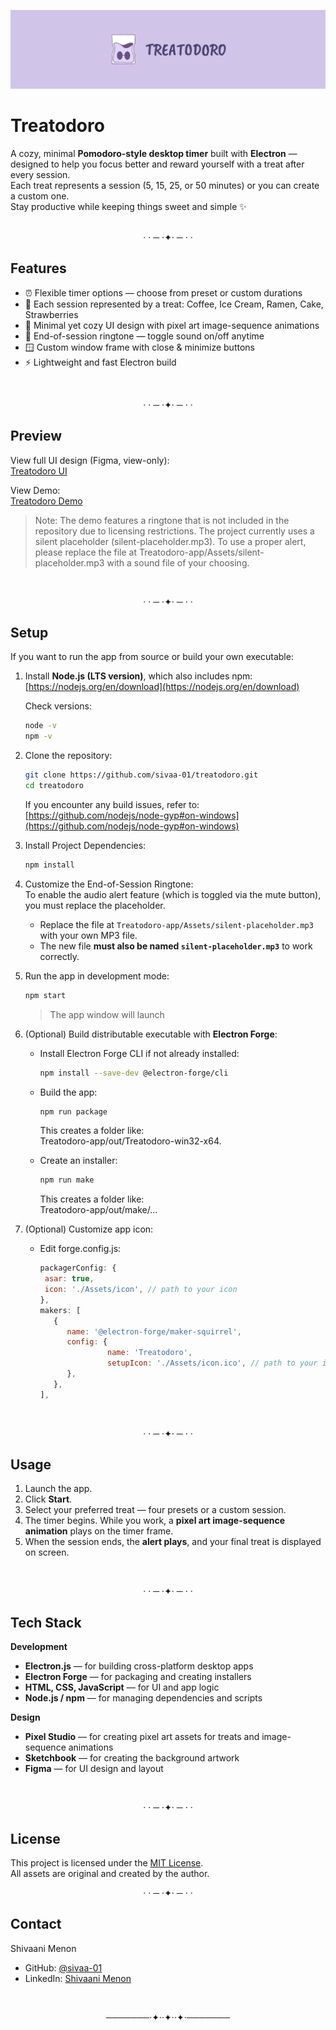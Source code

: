 ![Treatodoro Banner](Treatodoro-app/Assets/Git-Banner.png)
# Treatodoro

A cozy, minimal **Pomodoro-style desktop timer** built with **Electron** — designed to help you focus better and reward yourself with a treat after every session.  
Each treat represents a session (5, 15, 25, or 50 minutes) or you can create a custom one.  
Stay productive while keeping things sweet and simple ✨  
<br>
<p align="center">  · · ─ ·✦· ─ · ·</p>

## Features

* ⏰ Flexible timer options — choose from preset or custom durations
* 🍬 Each session represented by a treat: Coffee, Ice Cream, Ramen, Cake, Strawberries
* 💫 Minimal yet cozy UI design with pixel art image-sequence animations  
* 🔔 End-of-session ringtone — toggle sound on/off anytime  
* 🪟 Custom window frame with close & minimize buttons  
* ⚡ Lightweight and fast Electron build
<br>
<p align="center">  · · ─ ·✦· ─ · ·</p>

## Preview
View full UI design (Figma, view-only):  
[Treatodoro UI](https://www.figma.com/design/FkaJGoQn8puV4jJeuLBOku/TREATODORO?node-id=0-1&t=DSQiMKWj9PRJZXAV-1)  

View Demo:  
[Treatodoro Demo](Treatodoro-app/Assets/Treatodoro-Demo.mp4)
> Note: The demo features a ringtone that is not included in the repository due to licensing restrictions. The project currently uses a silent placeholder (silent-placeholder.mp3). To use a proper alert, please replace the file at Treatodoro-app/Assets/silent-placeholder.mp3 with a sound file of your choosing. 
<br>
<p align="center">  · · ─ ·✦· ─ · ·</p>

## Setup

If you want to run the app from source or build your own executable:

1. Install **Node.js (LTS version)**, which also includes npm:  
   [https://nodejs.org/en/download](https://nodejs.org/en/download)  

   Check versions:
   ```bash
   node -v
   npm -v
   ```
   
2. Clone the repository:
   ```bash
   git clone https://github.com/sivaa-01/treatodoro.git
   cd treatodoro
   ```

   If you encounter any build issues, refer to:  
   [https://github.com/nodejs/node-gyp#on-windows](https://github.com/nodejs/node-gyp#on-windows)
   
3. Install Project Dependencies:
   ```bash
   npm install
   ```

4. Customize the End-of-Session Ringtone:  
   To enable the audio alert feature (which is toggled via the mute button), you must replace the placeholder.
   * Replace the file at `Treatodoro-app/Assets/silent-placeholder.mp3` with your own MP3 file.
   * The new file **must also be named `silent-placeholder.mp3`** to work correctly.
     
5. Run the app in development mode:
   ```bash
   npm start
   ```
   > The app window will launch
   
6. (Optional) Build distributable executable with **Electron Forge**:
   * Install Electron Forge CLI if not already installed:
     ```bash
     npm install --save-dev @electron-forge/cli
     ```

   * Build the app:
     ```bash
     npm run package
     ```

     This creates a folder like:  
     Treatodoro-app/out/Treatodoro-win32-x64.

   * Create an installer:
     ```bash
     npm run make
     ```

     This creates a folder like:  
     Treatodoro-app/out/make/...

7. (Optional) Customize app icon:
   * Edit forge.config.js:
     ```js
     packagerConfig: {
      asar: true,
      icon: './Assets/icon', // path to your icon
     },
     makers: [
        {
           name: '@electron-forge/maker-squirrel',
           config: {
                    name: 'Treatodoro',
                    setupIcon: './Assets/icon.ico', // path to your icon
           },
        },
     ],
     ```
<br>
<p align="center">  · · ─ ·✦· ─ · ·</p>

## Usage

1. Launch the app.  
2. Click **Start**.  
3. Select your preferred treat — four presets or a custom session.
4. The timer begins. While you work, a **pixel art image-sequence animation** plays on the timer frame.  
5. When the session ends, the **alert plays**, and your final treat is displayed on screen.
<br>
<p align="center">  · · ─ ·✦· ─ · ·</p>

## Tech Stack

**Development**
* **Electron.js** — for building cross-platform desktop apps  
* **Electron Forge** — for packaging and creating installers  
* **HTML, CSS, JavaScript** — for UI and app logic  
* **Node.js / npm** — for managing dependencies and scripts

**Design**
* **Pixel Studio** — for creating pixel art assets for treats and image-sequence animations 
* **Sketchbook** — for creating the background artwork
* **Figma** — for UI design and layout 
<br>
<p align="center">  · · ─ ·✦· ─ · ·</p>

## License  
This project is licensed under the [MIT License](./LICENSE).  
All assets are original and created by the author. 
<br>
<p align="center">  · · ─ ·✦· ─ · ·</p>

## Contact
Shivaani Menon
* GitHub: [@sivaa-01](https://github.com/sivaa-01)
* LinkedIn: [Shivaani Menon](https://www.linkedin.com/in/shivaani-menon-71543a201)
<br>
<p align="center">───────·✦··✦··✦·───────</p>
